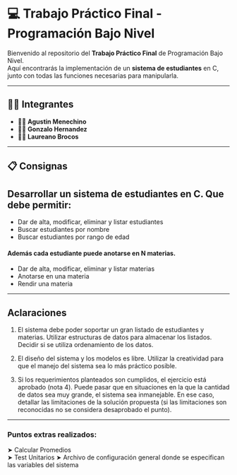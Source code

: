# 💻 Trabajo Práctico Final - Programación Bajo Nivel

Bienvenido al repositorio del **Trabajo Práctico Final** de Programación Bajo Nivel.  
Aquí encontrarás la implementación de un **sistema de estudiantes** en C, junto con todas las funciones necesarias para manipularla.

---
## 👨‍💻 Integrantes

- 🦸‍♂️ **Agustin Menechino**
- 🦸‍♂️ **Gonzalo Hernandez**
- 🦸‍♂️ **Laureano Brocos**


---
## 📋 Consignas

## Desarrollar un sistema de estudiantes en C. Que debe permitir:
- Dar de alta, modificar, eliminar y listar estudiantes
- Buscar estudiantes por nombre
- Buscar estudiantes por rango de edad

#### Además cada estudiante puede anotarse en N materias.
- Dar de alta, modificar, eliminar y listar materias
- Anotarse en una materia
- Rendir una materia
---

## Aclaraciones

1. El sistema debe poder soportar un gran listado de estudiantes y materias. Utilizar estructuras de datos para almacenar los listados. Decidir si se utiliza ordenamiento de los datos.

2. El diseño del sistema y los modelos es libre. Utilizar la creatividad para que el manejo del sistema sea lo más práctico posible.

3. Si los requerimientos planteados son cumplidos, el ejercicio está aprobado (nota 4). Puede pasar que en situaciones en la que la cantidad de datos sea muy grande, el sistema sea inmanejable. En ese caso, detallar las limitaciones de la solución propuesta (si las limitaciones son reconocidas no se considera desaprobado el punto).

---

### Puntos extras realizados:

  ➤ Calcular Promedios  
  ➤ Test Unitarios
  ➤ Archivo de configuración general donde se especifican las variables del sistema
